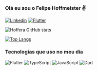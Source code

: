 ### Olá eu sou o Felipe Hoffmeister ✌️
[![Linkedin](	https://img.shields.io/badge/LinkedIn-0077B5?style=for-the-badge&logo=linkedin&logoColor=white)](https://www.linkedin.com/in/felipehoffmeister/)
[![Flutter](https://img.shields.io/badge/Instagram-E4405F?style=for-the-badge&logo=instagram&logoColor=white)](https://www.instagram.com/hoff.wav/)

![Hoffera GitHub stats](https://github-readme-stats.vercel.app/api?username=hoffera&show_icons=true&theme=radical)

[![Top Langs](https://github-readme-stats.vercel.app/api/top-langs/?username=hoffera&layout=compact)](https://github.com/anuraghazra/github-readme-stats)

### Tecnologias que uso no meu dia
![Flutter](https://img.shields.io/badge/Flutter-02569B?style=for-the-badge&logo=flutter&logoColor=white)
![TypeScript](https://img.shields.io/badge/TypeScript-007ACC?style=for-the-badge&logo=typescript&logoColor=white)
![JavaScript](https://img.shields.io/badge/JavaScript-323330?style=for-the-badge&logo=javascript&logoColor=F7DF1E)
![Dart](	https://img.shields.io/badge/Dart-0175C2?style=for-the-badge&logo=dart&logoColor=white)
